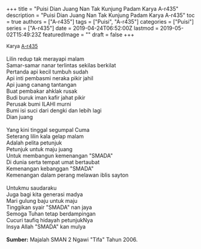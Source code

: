 +++
title = "Puisi Dian Juang Nan Tak Kunjung Padam Karya A-r435"
description = "Puisi Dian Juang Nan Tak Kunjung Padam Karya A-r435"
toc = true
authors = ["A-r435"]
tags = ["Puisi", "A-r435"]
categories = ["Puisi"]
series = ["A-r435"]
date = 2019-04-24T06:52:00Z
lastmod = 2019-05-02T15:49:23Z
featuredImage = ""
draft = false
+++

<div style="text-align: justify;">
<div style="font-size: small;">Karya <a href="/authors/a-r435/" target="_blank">A-r435</a></div><br />
Lilin redup tak merayapi malam<br />Samar-samar nanar terlintas sekilas berkilat<br />Pertanda api kecil tumbuh sudah<br />Api inti pembasmi neraka pikir jahil<br />Api juang canang tantangan<br />Buat pembakar ahklak rusak<br />Budi buruk iman kafir jahat pikir<br />Perusak bumi ILAHI murni<br />Bumi isi suci dari dengki dan lebih lagi<br />Dian juang<br /><br />Yang kini tinggal segumpal Cuma<br />Seterang lilin kala gelap malam<br />Adalah pelita petunjuk<br />Petunjuk untuk maju juang<br />Untuk membangun kemenangan "SMADA"<br />Di dunia serta tempat umat bertaubat<br />Kemenangan kebanggan "SMADA"<br />Kemenangan dalam perang melawan iblis sayton<br /><br />Untukmu saudaraku<br />Juga bagi kita generasi madya<br />Mari gulung baju untuk maju<br />Tinggikan syair "SMADA" nan jaya<br />Semoga Tuhan tetap berdampingan<br />Cucuri taufiq hidayah petunjukNya<br />Insya Allah "SMADA" kan mulya</i> </div></div><br /><div style="text-align: justify;"><b>Sumber:</b> Majalah SMAN 2 Ngawi "Tifa" Tahun 2006.</div>
